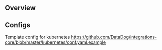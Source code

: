 ## Overview


## Configs
Template config for kubernetes
https://github.com/DataDog/integrations-core/blob/master/kubernetes/conf.yaml.example
